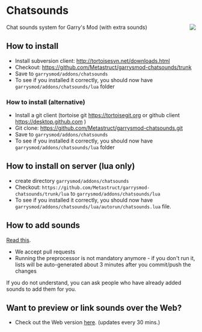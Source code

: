 Chatsounds
==========

Chat sounds system for Garry's Mod (with extra sounds)
<img align="right" src="https://metastruct.net/github/garrysmod-chatsounds/ci-status.svg?branch=master" />

## How to install
 - Install subversion client: http://tortoisesvn.net/downloads.html
 - Checkout: https://github.com/Metastruct/garrysmod-chatsounds/trunk
  - Save to ```garrysmod/addons/chatsounds```
  - To see if you installed it correctly, you should now have ```garrysmod/addons/chatsounds/lua``` folder

### How to install (alternative)
 - Install a git client (tortoise git https://tortoisegit.org or github client https://desktop.github.com ) 
 - Git clone: https://github.com/Metastruct/garrysmod-chatsounds.git
  - Save to ```garrysmod/addons/chatsounds```
  - To see if you installed it correctly, you should now have ```garrysmod/addons/chatsounds/lua``` folder

## How to install on server (lua only)
 - create directory ```garrysmod/addons/chatsounds```
 - Checkout: ```https://github.com/Metastruct/garrysmod-chatsounds/trunk/lua``` to ```garrysmod/addons/chatsounds/lua```
  - To see if you installed it correctly, you should now have ```garrysmod/addons/chatsounds/lua/autorun/chatsounds.lua``` file.

## How to add sounds
[Read this](https://github.com/Metastruct/garrysmod-chatsounds/blob/master/HOW%20TO%20ADD%20SOUNDS.txt).
 - We accept pull requests
 - Running the preprocessor is not mandatory anymore - if you don't run it, lists will be auto-generated about 3 minutes after you commit/push the changes

If you do not understand, you can ask people who have already added sounds to add them for you.

## Want to preview or link sounds over the Web?
 - Check out the Web version [here](http://cs.3kv.in/). (updates every 30 mins.)
